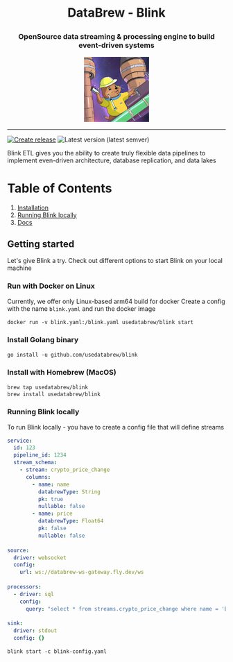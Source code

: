 # <p align="center"> DataBrew - Blink </p>
### <p align="center"> OpenSource data streaming & processing engine to build event-driven systems </p>
<p align="center">
  <img src="./images/preview.png" width="150px" alt="Project social preview"> 
</p>

---------------------------

[![Create release](https://github.com/usedatabrew/blink/actions/workflows/release.yaml/badge.svg)](https://github.com/usedatabrew/blink/actions/workflows/release.yaml)
![Latest version (latest semver)](https://img.shields.io/docker/v/usedatabrew/blink)

Blink ETL gives you the ability to create truly flexible data pipelines to implement even-driven architecture, database replication, and data lakes

# Table of Contents
1. [Installation](#getting-started)
2. [Running Blink locally](#running-blink-locally)
3. [Docs](https://docs.databrew.tech/get-started-with-open-source.html)

## Getting started
Let's give Blink a try. Check out different options to start Blink on your local machine

### Run with Docker on Linux
Currently, we offer only Linux-based arm64 build for docker
Create a config with the name `blink.yaml` and run the docker image

```shell
docker run -v blink.yaml:/blink.yaml usedatabrew/blink start
```

### Install Golang binary

```shell
go install -u github.com/usedatabrew/blink
```

### Install with Homebrew (MacOS)

```shell
brew tap usedatabrew/blink
brew install usedatabrew/blink
```

### Running Blink locally

To run Blink locally - you have to create a config file that will define streams

```yaml
service:
  id: 123
  pipeline_id: 1234
  stream_schema:
    - stream: crypto_price_change
      columns:
        - name: name
          databrewType: String
          pk: true
          nullable: false
        - name: price
          databrewType: Float64
          pk: false
          nullable: false

source:
  driver: websocket
  config:
    url: ws://databrew-ws-gateway.fly.dev/ws

processors:
  - driver: sql
    config:
      query: "select * from streams.crypto_price_change where name = 'BTC'"

sink:
  driver: stdout
  config: {}
```


```shell
blink start -c blink-config.yaml
```
